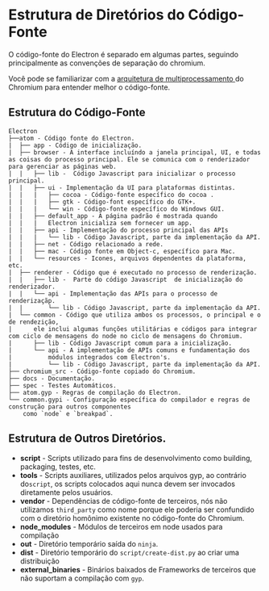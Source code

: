 # Estrutura de Diretórios do Código-Fonte

O código-fonte do Electron é separado em algumas partes, seguindo principalmente as convenções de separação do chromium. 

Você pode se familiarizar com a [arquitetura de multiprocessamento ](http://dev.chromium.org/developers/design-documents/multi-process-architecture) do Chromium para entender melhor o código-fonte.


## Estrutura do Código-Fonte

```
Electron
├──atom - Código fonte do Electron.
|  ├── app - Código de inicialização.
|  ├── browser - A interface incluíndo a janela principal, UI, e todas as coisas do processo principal. Ele se comunica com o renderizador para gerenciar as páginas web.
|  |   ├── lib -  Código Javascript para inicializar o processo principal.
|  |   ├── ui - Implementação da UI para plataformas distintas.
|  |   |   ├── cocoa - Código-fonte específico do cocoa .
|  |   |   ├── gtk - Código-font específico do GTK+.
|  |   |   └── win - Código-fonte específico do Windows GUI.
|  |   ├── default_app - A página padrão é mostrada quando 
|  |   |   Electron inicializa sem fornecer um app.
|  |   ├── api - Implementação do processo principal das APIs
|  |   |   └── lib - Código Javascript, parte da implementação da API.
|  |   ├── net - Código relacionado a rede.
|  |   ├── mac - Código fonte em Object-c, específico para Mac.
|  |   └── resources - Icones, arquivos dependentes da plataforma, etc.
|  ├── renderer - Código que é executado no processo de renderização.
|  |   ├── lib -  Parte do código Javascript  de inicialização do renderizador.
|  |   └── api - Implementação das APIs para o processo de renderizaçãp.
|  |       └── lib - Código Javascript, parte da implementação da API.
|  └── common - Código que utiliza ambos os processos, o principal e o de rendezição,
|      ele inclui algumas funções utilitárias e códigos para integrar com ciclo de mensagens do node no ciclo de mensagens do Chromium.
|      ├── lib - Código Javascript comum para a inicialização.
|      └── api - A implementação de APIs comuns e fundamentação dos
|          módulos integrados com Electron's.
|          └── lib - Código Javascript, parte da implementação da API.
├── chromium_src - Código-fonte copiado do Chromium.
├── docs - Documentação.
├── spec - Testes Automáticos.
├── atom.gyp - Regras de compilação do Electron.
└── common.gypi - Configuração específica do compilador e regras de construção para outros componentes
    como `node` e `breakpad`.
```

## Estrutura de Outros Diretórios.

* **script** - Scripts utilizado para fins de desenvolvimento como building, packaging, testes, etc.
* **tools** - Scripts auxiliares, utilizados pelos arquivos gyp, ao contrário do`script`, os scripts colocados aqui nunca devem ser invocados diretamente pelos usuários.
* **vendor** - Dependências de código-fonte de terceiros, nós não utilizamos  `third_party` como nome porque ele poderia ser confundido com o diretório homônimo existente no código-fonte do Chromium.
* **node_modules** - Módulos de terceiros em node usados para compilação
* **out** - Diretório temporário saída do `ninja`.
* **dist** - Diretório temporário do `script/create-dist.py` ao criar uma distribuição
* **external_binaries** - Binários baixados de Frameworks de terceiros que não suportam a compilação com `gyp`.
